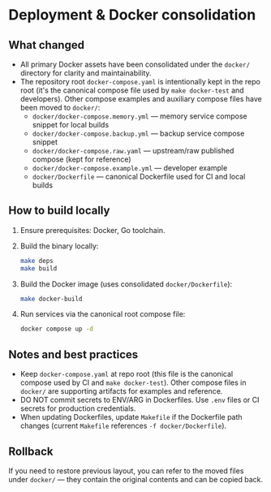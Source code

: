 Deployment & Docker consolidation
================================

What changed
------------
- All primary Docker assets have been consolidated under the `docker/` directory for clarity and maintainability.
- The repository root `docker-compose.yaml` is intentionally kept in the repo root (it's the canonical compose file used by `make docker-test` and developers). Other compose examples and auxiliary compose files have been moved to `docker/`:
  - `docker/docker-compose.memory.yml` — memory service compose snippet for local builds
  - `docker/docker-compose.backup.yml` — backup service compose snippet
  - `docker/docker-compose.raw.yaml` — upstream/raw published compose (kept for reference)
  - `docker/docker-compose.example.yml` — developer example
  - `docker/Dockerfile` — canonical Dockerfile used for CI and local builds

How to build locally
---------------------
1. Ensure prerequisites: Docker, Go toolchain.
2. Build the binary locally:

   ```sh
   make deps
   make build
   ```

3. Build the Docker image (uses consolidated `docker/Dockerfile`):

   ```sh
   make docker-build
   ```

4. Run services via the canonical root compose file:

   ```sh
   docker compose up -d
   ```

Notes and best practices
------------------------
- Keep `docker-compose.yaml` at repo root (this file is the canonical compose used by CI and `make docker-test`). Other compose files in `docker/` are supporting artifacts for examples and reference.
- DO NOT commit secrets to ENV/ARG in Dockerfiles. Use `.env` files or CI secrets for production credentials.
- When updating Dockerfiles, update `Makefile` if the Dockerfile path changes (current `Makefile` references `-f docker/Dockerfile`).

Rollback
--------
If you need to restore previous layout, you can refer to the moved files under `docker/` — they contain the original contents and can be copied back.


